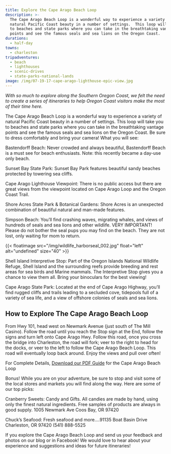 ```yaml
---
title: Explore the Cape Arago Beach Loop
description: >-
  The Cape Arago Beach Loop is a wonderful way to experience a variety of
  natural Pacific Coast beauty in a number of settings.  This loop will take you
  to beaches and state parks where you can take in the breathtaking vantage
  points and see the famous seals and sea lions on the Oregon Coast. 
durations:
  - half-day
towns:
  - charleston
tripadventures:
  - beach
  - lighthouses
  - scenic-drives
  - state-parks-national-lands
image: /img/07-19-17-cape-arago-lighthouse-epic-view.jpg
---
```

_With so much to explore along the Southern Oregon Coast, we felt the need to create a series of itineraries to help Oregon Coast visitors make the most of their time here._

The Cape Arago Beach Loop is a wonderful way to experience a variety of natural Pacific Coast beauty in a number of settings.  This loop will take you to beaches and state parks where you can take in the breathtaking vantage points and see the famous seals and sea lions on the Oregon Coast.  Be sure to dress comfortably and  bring your camera!  What you will see:

Bastendorff Beach: Never crowded and always beautiful, Bastendorff Beach is a must see for beach enthusiasts. Note: this recently became a day-use only beach.

Sunset Bay State Park: Sunset Bay Park features beautiful sandy beaches protected by towering sea cliffs.

Cape Arago Lighthouse Viewpoint: There is no public access but there are great views from the viewpoint located on Cape Arago Loop and the Oregon Coast Trail.

Shore Acres State Park & Botanical Gardens: Shore Acres is an unexpected combination of beautiful natural and man-made features.

Simpson Beach: You’ll find crashing waves, migrating whales, and views of hundreds of seals and sea lions and other wildlife. VERY IMPORTANT!  Please do not bother the seal pups you may find on the beach. They are not lost, only waiting for mom to return.

{{< floatimage src="/img/wildlife_harborseal_002.jpg" float="left" alt="undefined" size="40" >}}

Shell Island Interpretive Stop: Part of the Oregon Islands National Wildlife Refuge, Shell Island and the surrounding reefs provide breeding and rest areas for sea birds and Marine mammals. The Interpretive Stop gives you a chance to view them all. Bring your binoculars for the best viewing!

Cape Arago State Park: Located at the end of Cape Arago Highway, you’ll find rugged cliffs and trails leading to a secluded cove, tidepools full of a variety of sea life, and a view of offshore colonies of seals and sea lions.

## How to Explore The Cape Arago Beach Loop

From Hwy 101, head west on Newmark Avenue (just south of The Mill Casino). Follow the road until you reach the Stop sign at the End, follow the signs and turn left onto Cape Arago Hwy. Follow this road, once you cross the bridge into Charleston, the road will fork; veer to the right to head for the docks, or veer to the left to follow the Cape Arago Beach Loop. This road will eventually loop back around. Enjoy the views and pull over often!

For Complete Details, [Download our PDF Guide](/img/cape-arago-loop-itinerary-2018.pdf) for the Cape Arago Beach Loop

Bonus! While you are on your adventure, be sure to stop and visit some of the local stores and markets you will find along the way.  Here are some of our top picks:

Cranberry Sweets: Candy and Gifts.  All candies are made by hand, using only the finest natural ingredients. Free samples of products are always in good supply. 1005 Newmark Ave Coos Bay, OR 97420

Chuck’s Seafood: Fresh seafood and more….91135 Boat Basin Drive Charleston, OR 97420 (541) 888-5525

If you explore the Cape Arago Beach Loop and send us your feedback and photos on our blog or in Facebook!  We would love to hear about your experience and suggestions and ideas for future itineraries!

